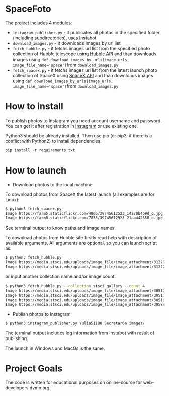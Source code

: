 # SpaceFoto

The project includes 4 modules: 
- `instagram_publisher.py` - it publicates all photos in the specified folder (including subdirectories), uses [Instabot](https://instagrambot.github.io/docs/en/For_developers.html#photos)
- `download_images.py` - it downloads images by url list
- `fetch_hubble.py` - it fetchs images url list from the specified photo collection of Hubble telescope using [Hubble API](http://hubblesite.org/api/documentation) and than downloads images using `def download_images_by_urls(image_urls, image_file_name='space')`from `download_images.py` 
- `fetch_spacex.py` - it fetchs images url list from the latest launch photo collection of SpaceX using [SpaceX API](https://documenter.getpostman.com/view/2025350/RWaEzAiG#bc65ba60-decf-4289-bb04-4ca9df01b9c1) and than downloads images using `def download_images_by_urls(image_urls, image_file_name='space')`from `download_images.py` 

# How to install

To publish photos to Instagram you need account username and password. You can get it after registration in [Instagram](http://instagram.com) or use existing one.

Python3 should be already installed. Then use pip (or pip3, if there is a conflict with Python2) to install dependencies:
```python
pip install -r requirements.txt
```

# How to launch

- Download photos to the local machine

To download photos from SpaceX the latest launch (all examples are for Linux):
```bash
$ python3 fetch_spacex.py 
Image https://farm5.staticflickr.com/4866/39745612523_14270b4b9d_o.jpg saved as ../images/SpaceX1.jpg
Image https://farm8.staticflickr.com/7833/39745612923_21aa442350_o.jpg saved as ../images/SpaceX2.jpg

```
See terminal output to know paths and image names.

To download photos from Hubble site firstly read help with description of available arguments. All arguments are optional, so you can launch script as:
```bash
$ python3 fetch_hubble.py
Image https://media.stsci.edu/uploads/image_file/image_attachment/31220/STSCI-H-p1909a-f-1355x1017.png saved as ../images/Hubble1.png
Image https://media.stsci.edu/uploads/image_file/image_attachment/31222/STSCI-H-p1909b-f-1355x1017.png saved as ../images/Hubble2.png
```

or input another collection name and/or image count:

```bash
$ python3 fetch_hubble.py --collection stsci_gallery --count 4
Image https://media.stsci.edu/uploads/image_file/image_attachment/30510/STScI-gallery-1529a-2000x960.jpg saved as ../images/Hubble1.jpg
Image https://media.stsci.edu/uploads/image_file/image_attachment/30511/STScI-gallery-1512a-2000x960.jpg saved as ../images/Hubble2.jpg
Image https://media.stsci.edu/uploads/image_file/image_attachment/30516/STScI-gallery-1501c-2000x960.jpg saved as ../images/Hubble3.jpg
Image https://media.stsci.edu/uploads/image_file/image_attachment/30589/STScI-gallery-1427a-2000x960.jpg saved as ../images/Hubble4.jpg
```
- Publish photos to Instagram

```bash
$ python3 instagram_publisher.py Yulia51188 Secretar6a images/
```
The terminal output includes log information from Instabot with result of publishing.

The launch in Windows and MacOs is the same.

# Project Goals

The code is written for educational purposes on online-course for web-developers dvmn.org.
